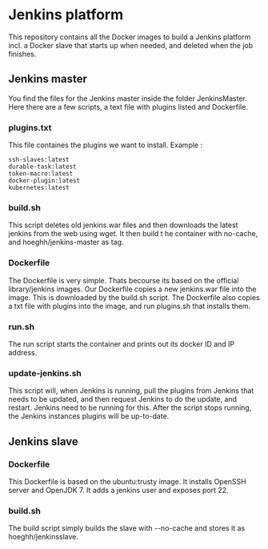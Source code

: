# Jenkins platform

This repository contains all the Docker images to build a Jenkins platform incl. a Docker slave that starts up when needed, and deleted when the job finishes.

## Jenkins master
You find the files for the Jenkins master inside the folder JenkinsMaster. Here there are a few scripts, a text file with plugins listed and Dockerfile.

### plugins.txt
This file containes the plugins we want to install.
Example :
```
ssh-slaves:latest
durable-task:latest
token-macro:latest
docker-plugin:latest
kubernetes:latest
```
### build.sh
This script deletes old jenkins.war files and then downloads the latest jenkins from the web using wget. It then build t
he container with no-cache, and hoeghh/jenkins-master as tag.

### Dockerfile
The Dockerfile is very simple. Thats becourse its based on the official library/jenkins images. Our Dockerfile copies a new jenkins.war file into the image. This is downloaded by the build.sh script. The Dockerfile also copies a txt file with plugins into the image, and run plugins.sh that installs them.

### run.sh
The run script starts the container and prints out its docker ID and IP address.

### update-jenkins.sh
This script will, when Jenkins is running, pull the plugins from Jenkins that needs to be updated, and then request Jenkins to do the update, and restart. Jenkins need to be running for this. After the script stops running, the Jenkins instances plugins will be up-to-date.

## Jenkins slave

### Dockerfile
This Dockerfile is based on the ubuntu:trusty image. It installs OpenSSH server and OpenJDK 7. It adds a jenkins user and exposes port 22.

### build.sh
The build script simply builds the slave with --no-cache and stores it as hoeghh/jenkinsslave.
